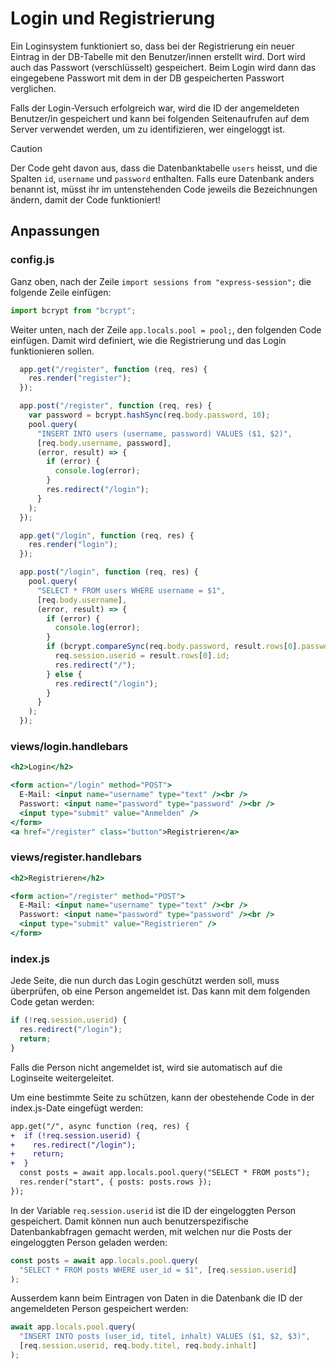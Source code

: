 # Login und Registrierung

Ein Loginsystem funktioniert so, dass bei der Registrierung ein neuer Eintrag in der DB-Tabelle mit den Benutzer/innen erstellt wird. Dort
wird auch das Passwort (verschlüsselt) gespeichert. Beim Login wird dann das eingegebene Passwort mit dem in der DB gespeicherten Passwort
verglichen.

Falls der Login-Versuch erfolgreich war, wird die ID der angemeldeten Benutzer/in gespeichert und kann bei folgenden Seitenaufrufen auf dem
Server verwendet werden, um zu identifizieren, wer eingeloggt ist.

> [!CAUTION]
> Der Code geht davon aus, dass die Datenbanktabelle `users` heisst, und die Spalten `id`, `username` und `password` enthalten. Falls eure
> Datenbank anders benannt ist, müsst ihr im untenstehenden Code jeweils die Bezeichnungen ändern, damit der Code funktioniert!

## Anpassungen

### config.js

Ganz oben, nach der Zeile `import sessions from "express-session";` die folgende Zeile einfügen:

```js
import bcrypt from "bcrypt";
```

Weiter unten, nach der Zeile `app.locals.pool = pool;`, den folgenden Code einfügen. Damit wird definiert, wie die Registrierung und das Login funktionieren sollen.

```js
  app.get("/register", function (req, res) {
    res.render("register");
  });

  app.post("/register", function (req, res) {
    var password = bcrypt.hashSync(req.body.password, 10);
    pool.query(
      "INSERT INTO users (username, password) VALUES ($1, $2)",
      [req.body.username, password],
      (error, result) => {
        if (error) {
          console.log(error);
        }
        res.redirect("/login");
      }
    );
  });

  app.get("/login", function (req, res) {
    res.render("login");
  });

  app.post("/login", function (req, res) {
    pool.query(
      "SELECT * FROM users WHERE username = $1",
      [req.body.username],
      (error, result) => {
        if (error) {
          console.log(error);
        }
        if (bcrypt.compareSync(req.body.password, result.rows[0].password)) {
          req.session.userid = result.rows[0].id;
          res.redirect("/");
        } else {
          res.redirect("/login");
        }
      }
    );
  });
```

### views/login.handlebars

```handlebars
<h2>Login</h2>

<form action="/login" method="POST">
  E-Mail: <input name="username" type="text" /><br />
  Passwort: <input name="password" type="password" /><br />
  <input type="submit" value="Anmelden" />
</form>
<a href="/register" class="button">Registrieren</a>
```

### views/register.handlebars

```handlebars
<h2>Registrieren</h2>

<form action="/register" method="POST">
  E-Mail: <input name="username" type="text" /><br />
  Passwort: <input name="password" type="password" /><br />
  <input type="submit" value="Registrieren" />
</form>
```

### index.js

Jede Seite, die nun durch das Login geschützt werden soll, muss überprüfen, ob eine Person angemeldet ist. Das kann
mit dem folgenden Code getan werden:

```js
if (!req.session.userid) {
  res.redirect("/login");
  return;
}
```

Falls die Person nicht angemeldet ist, wird sie automatisch auf die Loginseite weitergeleitet.

Um eine bestimmte Seite zu schützen, kann der obestehende Code in der index.js-Date eingefügt werden:

```diff
app.get("/", async function (req, res) {
+  if (!req.session.userid) {
+    res.redirect("/login");
+    return;
+  }
  const posts = await app.locals.pool.query("SELECT * FROM posts");
  res.render("start", { posts: posts.rows });
});
```

In der Variable `req.session.userid` ist die ID der eingeloggten Person gespeichert. Damit können nun auch
benutzerspezifische Datenbankabfragen gemacht werden, mit welchen nur die Posts der eingeloggten Person
geladen werden:

```js
const posts = await app.locals.pool.query(
  "SELECT * FROM posts WHERE user_id = $1", [req.session.userid]
);
```

Ausserdem kann beim Eintragen von Daten in die Datenbank die ID der angemeldeten Person gespeichert werden:

```js
await app.locals.pool.query(
  "INSERT INTO posts (user_id, titel, inhalt) VALUES ($1, $2, $3)",
  [req.session.userid, req.body.titel, req.body.inhalt]
);
```
